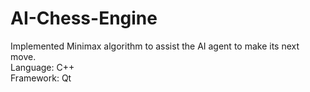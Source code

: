 # AI-Chess-Engine

Implemented Minimax algorithm to assist the AI agent to make its next move.\
Language: C++\
Framework: Qt
